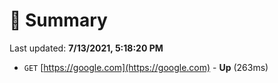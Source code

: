 # 📖 Summary
Last updated: **7/13/2021, 5:18:20 PM**

- `GET` [https://google.com](https://google.com) - **Up** (263ms)
